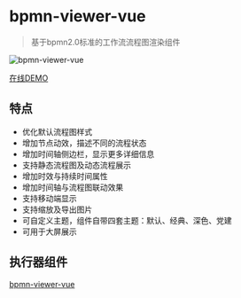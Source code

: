 # bpmn-viewer-vue
> 基于bpmn2.0标准的工作流流程图渲染组件

![bpmn-viewer-vue](http://img.xdo.icu/bpmn-viewer-vue.gif)

[在线DEMO](https://app.isaacxu.com/vue-bpmn-viewer/)

## 特点
* 优化默认流程图样式
* 增加节点动效，描述不同的流程状态
* 增加时间轴侧边栏，显示更多详细信息
* 支持静态流程图及动态流程展示
* 增加时效与持续时间属性
* 增加时间轴与流程图联动效果
* 支持移动端显示
* 支持缩放及导出图片
* 可自定义主题，组件自带四套主题：默认、经典、深色、党建
* 可用于大屏展示

## 执行器组件

[bpmn-viewer-vue](src/packages/bpmn-viewer-vue/README.md)

